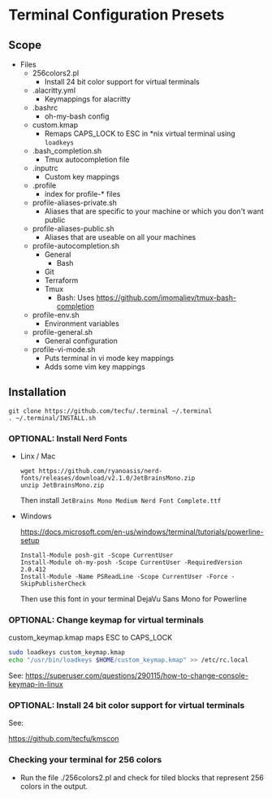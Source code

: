 # Terminal Configuration Presets

## Scope

- Files
  - 256colors2.pl
    - Install 24 bit color support for virtual terminals
  - .alacritty.yml
    - Keymappings for alacritty
  - .bashrc
    - oh-my-bash config
  - custom.kmap
    - Remaps CAPS_LOCK to ESC in \*nix virtual terminal using `loadkeys`
  - .bash_completion.sh
    - Tmux autocompletion file
  - .inputrc
    - Custom key mappings
  - .profile
    - index for profile-\* files
  - profile-aliases-private.sh
    - Aliases that are specific to your machine or which you don't want public
  - profile-aliases-public.sh
    - Aliases that are useable on all your machines
  - profile-autocompletion.sh
    - General
      - Bash
    - Git
    - Terraform
    - Tmux
      - Bash: Uses https://github.com/imomaliev/tmux-bash-completion
  - profile-env.sh
    - Environment variables
  - profile-general.sh
    - General configuration
  - profile-vi-mode.sh
    - Puts terminal in vi mode key mappings
    - Adds some vim key mappings

## Installation

```
git clone https://github.com/tecfu/.terminal ~/.terminal
. ~/.terminal/INSTALL.sh
```

### OPTIONAL: Install Nerd Fonts

- Linx / Mac

  ```
  wget https://github.com/ryanoasis/nerd-fonts/releases/download/v2.1.0/JetBrainsMono.zip
  unzip JetBrainsMono.zip
  ```

  Then install `JetBrains Mono Medium Nerd Font Complete.ttf`

- Windows

  https://docs.microsoft.com/en-us/windows/terminal/tutorials/powerline-setup

  ```
  Install-Module posh-git -Scope CurrentUser
  Install-Module oh-my-posh -Scope CurrentUser -RequiredVersion 2.0.412
  Install-Module -Name PSReadLine -Scope CurrentUser -Force -SkipPublisherCheck
  ```

  Then use this font in your terminal DejaVu Sans Mono for Powerline

### OPTIONAL: Change keymap for virtual terminals

custom_keymap.kmap maps ESC to CAPS_LOCK

```bash
sudo loadkeys custom_keymap.kmap
echo "/usr/bin/loadkeys $HOME/custom_keymap.kmap" >> /etc/rc.local
```

See: https://superuser.com/questions/290115/how-to-change-console-keymap-in-linux

### OPTIONAL: Install 24 bit color support for virtual terminals

See:

https://github.com/tecfu/kmscon

### Checking your terminal for 256 colors

- Run the file ./256colors2.pl and check for tiled blocks that
  represent 256 colors in the output.
